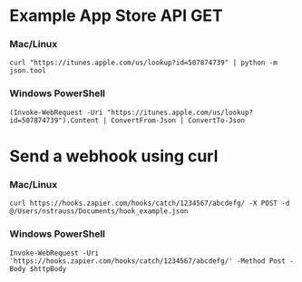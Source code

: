 # Example App Store API GET
### Mac/Linux
`curl "https://itunes.apple.com/us/lookup?id=507874739" | python -m json.tool`

### Windows PowerShell
`(Invoke-WebRequest -Uri "https://itunes.apple.com/us/lookup?id=507874739").Content | ConvertFrom-Json | ConvertTo-Json`


# Send a webhook using curl
### Mac/Linux
`curl https://hooks.zapier.com/hooks/catch/1234567/abcdefg/ -X POST -d @/Users/nstrauss/Documents/hook_example.json`


### Windows PowerShell
`Invoke-WebRequest -Uri 'https://hooks.zapier.com/hooks/catch/1234567/abcdefg/' ‑Method Post -Body $httpBody`